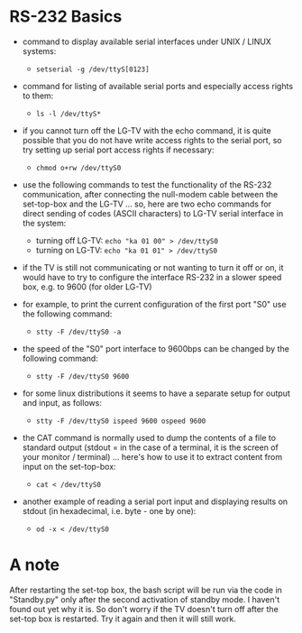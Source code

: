 RS-232 Basics
=============

- command to display available serial interfaces under UNIX / LINUX systems:
  - `setserial -g /dev/ttyS[0123]`

- command for listing of available serial ports and especially access rights to them:
  - `ls -l /dev/ttyS*`

- if you cannot turn off the LG-TV with the echo command, it is quite possible that you do not have write access rights to the serial port, so try setting up serial port access rights if necessary:
  - `chmod o+rw /dev/ttyS0`

- use the following commands to test the functionality of the RS-232 communication, after connecting the null-modem cable between the set-top-box and the LG-TV ... so, here are two echo commands for direct sending of codes (ASCII characters) to LG-TV serial interface in the system:
  - turning off LG-TV:    `echo "ka 01 00" > /dev/ttyS0`
  - turning on LG-TV:     `echo "ka 01 01" > /dev/ttyS0`

- if the TV is still not communicating or not wanting to turn it off or on, it would have to try to configure the interface
  RS-232 in a slower speed box, e.g. to 9600 (for older LG-TV)
- for example, to print the current configuration of the first port "S0" use the following command:
  - `stty -F /dev/ttyS0 -a`
- the speed of the "S0" port interface to 9600bps can be changed by the following command:
  - `stty -F /dev/ttyS0 9600`
- for some linux distributions it seems to have a separate setup for output and input, as follows:
  - `stty -F /dev/ttyS0 ispeed 9600 ospeed 9600`

- the CAT command is normally used to dump the contents of a file to standard output (stdout = in the case of a terminal, it is the screen of your monitor / terminal) ... here's how to use it to extract content from input on the set-top-box:
  - `cat < /dev/ttyS0`
- another example of reading a serial port input and displaying results on stdout (in hexadecimal, i.e. byte - one by one):
  - `od -x < /dev/ttyS0`

A note
======
After restarting the set-top box, the bash script will be run via the code in "Standby.py" only after the second activation of standby mode. I haven't found out yet why it is. So don't worry if the TV doesn't turn off after the set-top box is restarted. Try it again and then it will still work.
